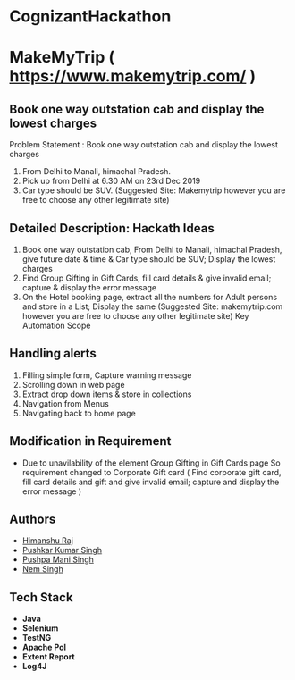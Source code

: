 
# CognizantHackathon
# MakeMyTrip ( https://www.makemytrip.com/ )
## Book one way outstation cab and display the lowest charges
Problem Statement : Book one way outstation cab and display the lowest charges

1. From Delhi to Manali, himachal Pradesh.
2. Pick up from Delhi at 6.30 AM on 23rd Dec 2019
3. Car type should be SUV.
(Suggested Site: Makemytrip however  you are free to choose any other legitimate  site)

## Detailed Description: Hackath Ideas

1. Book one way outstation cab, From Delhi to Manali, himachal Pradesh, give future date & time & Car type should be SUV; Display the lowest charges
2. Find Group Gifting in Gift Cards, fill card details & give invalid email; capture & display the error message
3. On the Hotel booking page, extract all the numbers for Adult persons and store in a List; Display the same
(Suggested Site: makemytrip.com however  you are free to choose any other legitimate site)
Key Automation Scope

## Handling alerts
1. Filling simple form, Capture warning message
2. Scrolling down in web page
3. Extract drop down items & store in collections
4. Navigation from Menus
5. Navigating back to home page

## Modification in Requirement 
 
- Due to unavilability of the element Group Gifting in Gift Cards page So requirement changed to Corporate Gift card ( Find corporate gift card, fill card details and gift and give invalid email; capture and display the error message )


## Authors

- [Himanshu Raj](https://github.com/himanshuraj-glitches)
- [Pushkar Kumar Singh](https://github.com/singhpushkar001)
- [Pushpa Mani Singh](https://github.com/loveurlife2812)
- [Nem Singh](https://github.com/nemsingh20)


## Tech Stack

- **Java** 
- **Selenium** 
- **TestNG** 
- **Apache PoI** 
- **Extent Report**
- **Log4J** 




